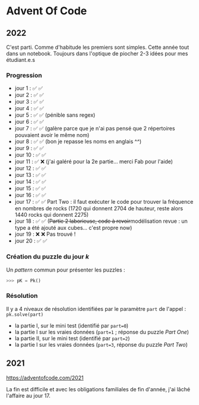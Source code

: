 # Advent Of Code 

## 2022

C'est parti. Comme d'habitude les premiers sont simples. Cette année tout dans un notebook. Toujours dans l'optique de piocher 2-3 idées pour mes étudiant.e.s

### Progression

- jour 1 : ✅ ✅
- jour 2 : ✅ ✅
- jour 3 : ✅ ✅
- jour 4 : ✅ ✅
- jour 5 : ✅ ✅ (pénible sans regex)
- jour 6 : ✅ ✅ 
- jour 7 : ✅ ✅ (galère parce que je n'ai pas pensé que 2 répertoires pouvaient avoir le même nom)
- jour 8 : ✅ ✅ (bon je repasse les noms en anglais ^^)
- jour 9 : ✅ ✅ 
- jour 10 : ✅ ✅ 
- jour 11 : ✅ ❌ (j'ai galéré pour la 2e partie... merci Fab pour l'aide)
- jour 12 : ✅ ✅
- jour 13 : ✅ ✅
- jour 14 : ✅ ✅
- jour 15 : ✅ ✅
- jour 16 : ✅ ✅ 
- jour 17 : ✅ ✅ Part Two : il faut exécuter le code pour trouver la fréquence en nombres de rocks (1720 qui donnent 2704 de hauteur, reste alors 1440 rocks qui donnent 2275)
- jour 18 : ✅ ✅ (~~Partie 2 laborieuse, code à revoir~~modélisation revue : un type a été ajouté aux cubes... c'est propre now) 
- jour 19 : ❌ ❌ Pas trouvé ! 
- jour 20 : ✅ ✅  
   


### Création du puzzle du jour $k$

Un _pattern_ commun pour présenter les puzzles :

```python
>>> pK = Pk()
```
### Résolution 

Il y a 4 niveaux de résolution identifiées par le paramètre `part` de l'appel : `pk.solve(part)`

- la partie I, sur le mini test (identifié par `part=0`)
- la partie I sur les vraies données (`part=1` ; réponse du puzzle _Part One_) 
- la partie II, sur le mini test (identifié par `part=2`)
- la partie I sur les vraies données (`part=3`, réponse du puzzle _Part Two_) 


## 2021

https://adventofcode.com/2021

La fin est difficile et avec les obligations familiales de fin d'année, j'ai lâché l'affaire au jour 17.
